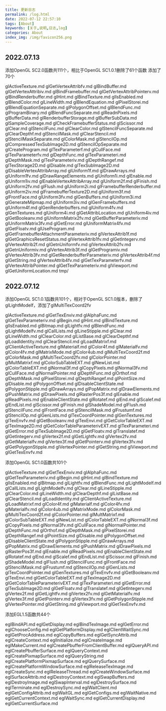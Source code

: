 ```yaml
---
title: 更新日志
permalink: /log.html
date: 2022-07-12 22:57:10
tags: [About]
keywords: [关于,说明,日志,log]
categories: About
index_img: /img/favicon256.png
---
```


## 2022.07.13


添加OpenGL SC2.0函数共111个，相比于OpenGL SC1.0.1删除了61个函数 添加了70个

glActiveTexture.md                        glGetVertexAttribfv.md
glBindBuffer.md                           glGetVertexAttribiv.md
glBindFramebuffer.md                      glGetVertexAttribPointerv.md
glBindRenderbuffer.md                     glHint.md
glBindTexture.md                          glIsEnabled.md
glBlendColor.md                           glLineWidth.md
glBlendEquation.md                        glPixelStorei.md
glBlendEquationSeparate.md                glPolygonOffset.md
glBlendFunc.md                            glProgramBinary.md
glBlendFuncSeparate.md                    glReadnPixels.md
glBufferData.md                           glRenderbufferStorage.md
glBufferSubData.md                        glSampleCoverage.md
glCheckFramebufferStatus.md               glScissor.md
glClear.md                                glStencilFunc.md
glClearColor.md                           glStencilFuncSeparate.md
glClearDepthf.md                          glStencilMask.md
glClearStencil.md                         glStencilMaskSeparate.md
glColorMask.md                            glStencilOp.md
glCompressedTexSubImage2D.md              glStencilOpSeparate.md
glCreateProgram.md                        glTexParameterf.md
glCullFace.md                             glTexParameterfv.md
glDepthFunc.md                            glTexParameteri.md
glDepthMask.md                            glTexParameteriv.md
glDepthRangef.md                          glTexStorage2D.md
glDisable.md                              glTexSubImage2D.md
glDisableVertexAttribArray.md             glUniform1f.md
glDrawArrays.md                           glUniform1fv.md
glDrawRangeElements.md                    glUniform1i.md
glEnable.md                               glUniform1iv.md
glEnableVertexAttribArray.md              glUniform2f.md
glFinish.md                               glUniform2fv.md
glFlush.md                                glUniform2i.md
glFramebufferRenderbuffer.md              glUniform2iv.md
glFramebufferTexture2D.md                 glUniform3f.md
glFrontFace.md                            glUniform3fv.md
glGenBuffers.md                           glUniform3i.md
glGenerateMipmap.md                       glUniform3iv.md
glGenFramebuffers.md                      glUniform4f.md
glGenRenderbuffers.md                     glUniform4fv.md
glGenTextures.md                          glUniform4i.md
glGetAttribLocation.md                    glUniform4iv.md
glGetBooleanv.md                          glUniformMatrix2fv.md
glGetBufferParameteriv.md                 glUniformMatrix3fv.md
glGetError.md                             glUniformMatrix4fv.md
glGetFloatv.md                            glUseProgram.md
glGetFramebufferAttachmentParameteriv.md  glVertexAttrib1f.md
glGetGraphicsResetStatus.md               glVertexAttrib1fv.md
glGetIntegerv.md                          glVertexAttrib2f.md
glGetnUniformfv.md                        glVertexAttrib2fv.md
glGetnUniformiv.md                        glVertexAttrib3f.md
glGetProgramiv.md                         glVertexAttrib3fv.md
glGetRenderbufferParameteriv.md           glVertexAttrib4f.md
glGetString.md                            glVertexAttrib4fv.md
glGetTexParameterfv.md                    glVertexAttribPointer.md
glGetTexParameteriv.md                    glViewport.md
glGetUniformLocation.md                   tmp/


## 2022.07.12




添加OpenGL SC1.0.1函数共101个，相对于OpenGL SC1.0版本，删除了glLightModelf，添加了glMultiTexCoord2fv

glActiveTexture.md                glGetTexEnviv.md
glAlphaFunc.md                    glGetTexParameteriv.md
glBegin.md                        glHint.md
glBindTexture.md                  glIsEnabled.md
glBitmap.md                       glLightfv.md
glBlendFunc.md                    glLightModelfv.md
glCallLists.md                    glLineStipple.md
glClear.md                        glLineWidth.md
glClearColor.md                   glListBase.md
glClearDepthf.md                  glLoadIdentity.md
glClearStencil.md                 glLoadMatrixf.md
glClientActiveTexture.md          glMaterialf.md
glColor4f.md                      glMaterialfv.md
glColor4fv.md                     glMatrixMode.md
glColor4ub.md                     glMultiTexCoord2f.md
glColorMask.md                    glMultiTexCoord2fv.md
glColorPointer.md                 glMultMatrixf.md
glColorSubTableEXT.md             glNewList.md
glColorTableEXT.md                glNormal3f.md
glCopyPixels.md                   glNormal3fv.md
glCullFace.md                     glNormalPointer.md
glDepthFunc.md                    glOrthof.md
glDepthMask.md                    glPixelStorei.md
glDepthRangef.md                  glPointSize.md
glDisable.md                      glPolygonOffset.md
glDisableClientState.md           glPolygonStipple.md
glDrawArrays.md                   glPopMatrix.md
glDrawElements.md                 glPushMatrix.md
glDrawPixels.md                   glRasterPos3f.md
glEnable.md                       glReadPixels.md
glEnableClientState.md            glRotatef.md
glEnd.md                          glScalef.md
glEndList.md                      glScissor.md
glFinish.md                       glShadeModel.md
glFlush.md                        glStencilFunc.md
glFrontFace.md                    glStencilMask.md
glFrustumf.md                     glStencilOp.md
glGenLists.md                     glTexCoordPointer.md
glGenTextures.md                  glTexEnvfv.md
glGetBooleanv.md                  glTexEnvi.md
glGetColorTableEXT.md             glTexImage2D.md
glGetColorTableParameterivEXT.md  glTexParameteri.md
glGetError.md                     glTexSubImage2D.md
glGetFloatv.md                    glTranslatef.md
glGetIntegerv.md                  glVertex2f.md
glGetLightfv.md                   glVertex2fv.md
glGetMaterialfv.md                glVertex3f.md
glGetPointerv.md                  glVertex3fv.md
glGetPolygonStipple.md            glVertexPointer.md
glGetString.md                    glViewport.md
glGetTexEnvfv.md


添加OpenGL SC1.0函数共101个

glActiveTexture.md                glGetTexEnviv.md
glAlphaFunc.md                    glGetTexParameteriv.md
glBegin.md                        glHint.md
glBindTexture.md                  glIsEnabled.md
glBitmap.md                       glLightfv.md
glBlendFunc.md                    glLightModelf.md
glCallLists.md                    glLightModelfv.md
glClear.md                        glLineStipple.md
glClearColor.md                   glLineWidth.md
glClearDepthf.md                  glListBase.md
glClearStencil.md                 glLoadIdentity.md
glClientActiveTexture.md          glLoadMatrixf.md
glColor4f.md                      glMaterialf.md
glColor4fv.md                     glMaterialfv.md
glColor4ub.md                     glMatrixMode.md
glColorMask.md                    glMultiTexCoord2f.md
glColorPointer.md                 glMultMatrixf.md
glColorSubTableEXT.md             glNewList.md
glColorTableEXT.md                glNormal3f.md
glCopyPixels.md                   glNormal3fv.md
glCullFace.md                     glNormalPointer.md
glDepthFunc.md                    glOrthof.md
glDepthMask.md                    glPixelStorei.md
glDepthRangef.md                  glPointSize.md
glDisable.md                      glPolygonOffset.md
glDisableClientState.md           glPolygonStipple.md
glDrawArrays.md                   glPopMatrix.md
glDrawElements.md                 glPushMatrix.md
glDrawPixels.md                   glRasterPos3f.md
glEnable.md                       glReadPixels.md
glEnableClientState.md            glRotatef.md
glEnd.md                          glScalef.md
glEndList.md                      glScissor.md
glFinish.md                       glShadeModel.md
glFlush.md                        glStencilFunc.md
glFrontFace.md                    glStencilMask.md
glFrustumf.md                     glStencilOp.md
glGenLists.md                     glTexCoordPointer.md
glGenTextures.md                  glTexEnvfv.md
glGetBooleanv.md                  glTexEnvi.md
glGetColorTableEXT.md             glTexImage2D.md
glGetColorTableParameterivEXT.md  glTexParameteri.md
glGetError.md                     glTexSubImage2D.md
glGetFloatv.md                    glTranslatef.md
glGetIntegerv.md                  glVertex2f.md
glGetLightfv.md                   glVertex2fv.md
glGetMaterialfv.md                glVertex3f.md
glGetPointerv.md                  glVertex3fv.md
glGetPolygonStipple.md            glVertexPointer.md
glGetString.md                    glViewport.md
glGetTexEnvfv.md


添加EGL1.5函数共44个

eglBindAPI.md                        eglGetDisplay.md
eglBindTexImage.md                   eglGetError.md
eglChooseConfig.md                   eglGetPlatformDisplay.md
eglClientWaitSync.md                 eglGetProcAddress.md
eglCopyBuffers.md                    eglGetSyncAttrib.md
eglCreateContext.md                  eglInitialize.md
eglCreateImage.md                    eglMakeCurrent.md
eglCreatePbufferFromClientBuffer.md  eglQueryAPI.md
eglCreatePbufferSurface.md           eglQueryContext.md
eglCreatePixmapSurface.md            eglQueryString.md
eglCreatePlatformPixmapSurface.md    eglQuerySurface.md
eglCreatePlatformWindowSurface.md    eglReleaseTexImage.md
eglCreateSync.md                     eglReleaseThread.md
eglCreateWindowSurface.md            eglSurfaceAttrib.md
eglDestroyContext.md                 eglSwapBuffers.md
eglDestroyImage.md                   eglSwapInterval.md
eglDestroySurface.md                 eglTerminate.md
eglDestroySync.md                    eglWaitClient.md
eglGetConfigAttrib.md                eglWaitGL.md
eglGetConfigs.md                     eglWaitNative.md
eglGetCurrentContext.md              eglWaitSync.md
eglGetCurrentDisplay.md
eglGetCurrentSurface.md
